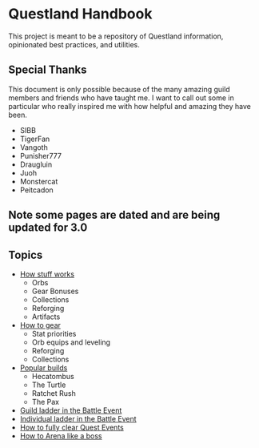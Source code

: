 # Questland Handbook
This project is meant to be a repository of Questland information, opinionated best practices, and utilities.

## Special Thanks
This document is only possible because of the many amazing guild members and friends who have taught 
me.  I want to call out some in particular who really inspired me with how helpful and amazing they 
have been.

- SIBB
- TigerFan
- Vangoth
- Punisher777
- Draugluin
- Juoh
- Monstercat
- Peitcadon


## Note some pages are dated and are being updated for 3.0

## Topics

- [How stuff works](how-stuff-works.md)
   - Orbs
   - Gear Bonuses
   - Collections
   - Reforging
   - Artifacts
- [How to gear](how-to-gear.md)
   - Stat priorities
   - Orb equips and leveling
   - Reforging
   - Collections
- [Popular builds](popular-builds.md)
  - Hecatombus
  - The Turtle
  - Ratchet Rush
  - The Pax
- [Guild ladder in the Battle Event](battle-event-guild-ladder.md)
- [Individual ladder in the Battle Event](battle-event-individual-ladder.md)
- [How to fully clear Quest Events](quest-events.md)
- [How to Arena like a boss](arena-domination.md)




